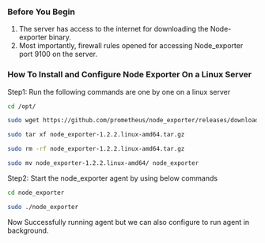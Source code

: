 ### Before You Begin
1. The server has access to the internet for downloading the Node-exporter binary.
2. Most importantly, firewall rules opened for accessing Node_exporter port 9100 on the server.

###  How To Install and Configure Node Exporter On a Linux Server
Step1: Run the following commands are one by one on a linux server
```sh
cd /opt/
```
```sh
sudo wget https://github.com/prometheus/node_exporter/releases/download/v1.2.2/node_exporter-1.2.2.linux-amd64.tar.gz
```
```sh
sudo tar xf node_exporter-1.2.2.linux-amd64.tar.gz
```
```sh
sudo rm -rf node_exporter-1.2.2.linux-amd64.tar.gz
```
```sh
sudo mv node_exporter-1.2.2.linux-amd64/ node_exporter
```
Step2: Start the node_exporter agent by using below commands
```sh
cd node_exporter
```
```sh
sudo ./node_exporter
```
Now Successfully running agent but we can also configure to run agent in background.
